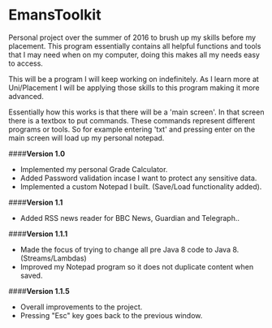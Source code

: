 # EmansToolkit

Personal project over the summer of 2016 to brush up my skills before my placement. This program essentially contains all helpful functions and tools that I may need when on my computer, doing this makes all my needs easy to access.

This will be a program I will keep working on indefinitely. As I learn more at Uni/Placement I will be applying those skills to this program making it more advanced.

Essentially how this works is that there will be a 'main screen'. In that screen there is a textbox to put commands. These commands represent different programs or tools. So for example entering 'txt' and pressing enter on the main screen will load up my personal notepad.

####**Version 1.0**
 - Implemented my personal Grade Calculator.  
 - Added Password validation incase I want to protect any sensitive data. 
 - Implemented a custom Notepad I built. (Save/Load functionality added).
 
####**Version 1.1**
 - Added RSS news reader for BBC News, Guardian and Telegraph..

####**Version 1.1.1**
 - Made the focus of trying to change all pre Java 8 code to Java 8. (Streams/Lambdas)
 - Improved my Notepad program so it does not duplicate content when saved.

####**Version 1.1.5**
 - Overall improvements to the project.
 - Pressing "Esc" key goes back to the previous window.
